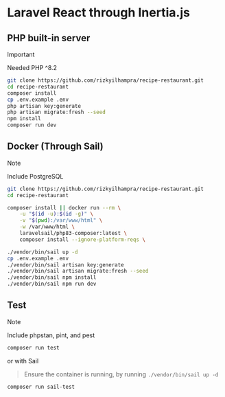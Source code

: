 # Laravel React through Inertia.js

## PHP built-in server

> [!IMPORTANT]
> Needed PHP ^8.2

```bash
git clone https://github.com/rizkyilhampra/recipe-restaurant.git
cd recipe-restaurant
composer install
cp .env.example .env
php artisan key:generate
php artisan migrate:fresh --seed
npm install
composer run dev
```

## Docker (Through Sail)

> [!NOTE]
> Include PostgreSQL

```bash
git clone https://github.com/rizkyilhampra/recipe-restaurant.git
cd recipe-restaurant
```

```bash
composer install || docker run --rm \
    -u "$(id -u):$(id -g)" \
    -v "$(pwd):/var/www/html" \
    -w /var/www/html \
    laravelsail/php83-composer:latest \
    composer install --ignore-platform-reqs \
```

```bash
./vendor/bin/sail up -d
cp .env.example .env
./vendor/bin/sail artisan key:generate
./vendor/bin/sail artisan migrate:fresh --seed
./vendor/bin/sail npm install
./vendor/bin/sail npm run dev
```

## Test

> [!NOTE]
> Include phpstan, pint, and pest

```bash
composer run test
```

or with Sail

> Ensure the container is running, by running `./vendor/bin/sail up -d`

```bash
composer run sail-test
```
